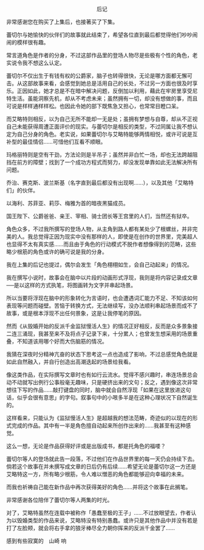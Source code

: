 <p align="center">后记</p>

非常感谢您在购买了上集后，也接著买了下集。

蕾切尔与她愉快的伙伴们的故事就此结束了，希望各位直到最后都觉得他们吵吵闹闹的模样很有趣。

常言道角色是作者的分身，不过这部作品里的登场人物尽是些极有个性的角色，老实说令我不想这么认定。

蕾切尔不仅出生于有钱有权的公爵家，脑子也转得很快，无论是哪方面都无懈可击。从这部故事来看，会感觉到她总是活用自己的长处，不过另一方面也很及时享乐。正因如此，她才总是不在暗中解决问题，反倒加以利用，藉此在牢房里享受尼特生活。虽能洞察先机，却从不考虑未来；虽然拥有一切，却没有想做的事，而且可说是样样通样样松。也因此令她的部下既焦急又担心，也常常目瞪口呆。

而艾略特则相反，以为自己无所不能却一无是处；虽拥有梦想与自尊，却从不正视自己未能获得周遭正面评价的现实。与蕾切尔是相反的类型，不过同属让我不想认定为自己分身的角色。老实说，如果蕾切尔与艾略特能够两情相悦，或许可说是互补型的最佳情侣……可惜他们互看不顺眼。

玛格丽特则是空有干劲，方法论则是半吊子；虽然并非白忙一场，却也无法跨越阻挡在前方的障壁；找到了一个成功方程式而努力，却没发现单靠如此无法解决所有问题。

乔治、赛克斯、波兰斯基（名字直到最后都没有出现啊……），以及其他「艾略特们」的伙伴。

以海利、苏菲亚、莉莎、梅雅为首的暗夜黑猫成员。

国王陛下、公爵爸爸、亲王、宰相、骑士团长等王宫里的人们，当然还有狱卒。

角色众多，不过我所撰写的登场人物，从主角到路人都有某处少了根螺丝，并非完美的人。我总觉得正因为现实中没有那样的人，即使是在创作的世界里，完美超人也显得不太有真实感……而且由于角色的行动模式不脱作者想像得到的范畴，这些略少根筋的角色或许的确可说是我的分身。

我在上集的后记也提过，偶尔会发生「角色栩栩如生，会自己动起来」的情况。

我在撰写小说时，故事会在脑中以片段的动画形式浮现，我则是将内容记录成文章──是以这样的方式执笔，将图画转为文字并串起场景。

所以当要将浮现在脑中的形象转化为言语时，也会遭遇词汇能力不足、不知该如何表现等问题而碰壁。苦恼于转换方式，无法继续写，没办法顺利串起场景而成不了故事，或是根本浮现不出任何景象，这是让我停笔的原因。

然而《从毁婚开始的反派千金监狱慢活人生》的情况正好相反，反而是众多景象接二连三涌现，我甚至来不及将点子记录下来，十分累人；也曾发生想采用的场景重叠，不知道该用哪个好而大伤脑筋的情况。

我猜在深夜时分精神亢奋的状态下思考这一点也造成了影响，不过总感觉角色就是如此自然融入，并自行创造出高潮迭起的场景给我看。

像这类作品，在实际撰写文章时也有如行云流水。觉得不感兴趣时，串连场景总会动不动就写出例行公事般毫无趣味，只是硬挤出来的文句；反之，遇到像这次非常想往下写的作品……敲打键盘的同时，脑中就会自然浮现「如果在这里放进这句话，似乎会很有意思」的字句。叙事句中的小哏多半是在这种心理状况下自然诞生的。

这样看来，只能认为《监狱慢活人生》是超越我的想法范畴，奇迹似的以现在的形式完成的作品。其中有一半是角色擅自动起来所创作出来的……我甚至有这种感觉。

这么一想，无论是作品获得好评或是出版成书，都是托角色的福喽？

蕾切尔等人的登场就此告一段落，不过他们在作品世界里的每一天仍会持续下去。倘若这个故事在并未撰写成文章的日后仍有后续……希望无论是蕾切尔这一方还是艾略特这一方，所有略少根筋，令人难以憎恶的角色都能够迎向幸福的未来。

而我也祈祷自己能在新作品中再次获得美好的角色……并将这个故事在此搁笔。

非常感谢各位陪伴了蕾切尔等人两集的时光。

对了，艾略特虽然在连载中被称作「愚蠢至极的王子」……不过放眼望去，作者认为以毁婚类型的作品来说，艾略特没有特别愚蠢。或许只是其他作品中并没有若是打了左脸颊，就会将右手拿的狼牙棒尽全力朝你挥来的反派千金罢了……

感到有些寂寞的　山崎 响

